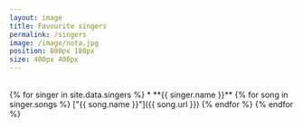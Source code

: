 ```yaml
---
layout: image
title: Favourite singers
permalink: /singers
image: /image/nota.jpg
position: 800px 180px
size: 400px 400px
---
```


<br>
{% for singer in site.data.singers %}
* **{{ singer.name }}**
	{% for song in singer.songs %}
	["{{ song.name }}"]({{ song.url }})
	{% endfor %}  
{% endfor %}


